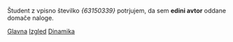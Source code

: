 Študent z vpisno številko _{63150339}_ potrjujem, da sem __edini avtor__ oddane domače naloge.

[Glavna](https://rawgit.com/{Borjana808}/stroboskop/master/stroboskop.html)
[Izgled](https://rawgit.com/{Borjana808}/stroboskop/izgled/stroboskop.html)
[Dinamika](https://rawgit.com/{Borjana808}/stroboskop/dinamika/stroboskop.html)